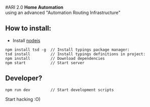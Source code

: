 #ARI 2.0
**Home Automation**  
using an advanced "Automation Routing Infrastructure"

## How to install:
* Install [nodejs](http://www.nodejs.org)
```
npm install tsd -g  // Install typings package manager: 
tsd install         // Install typings definitions in project: 
npm install         // Download dependencies
npm start           // Start server
```

## Developer?
`npm run dev         // Start development scripts`

Start hacking :O)
